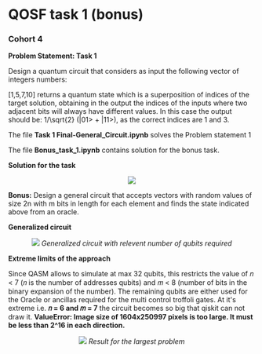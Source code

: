 # QOSF task 1 (bonus) 

### Cohort 4

**Problem Statement: Task 1**


Design a quantum circuit that considers as input the following vector of integers numbers: 

[1,5,7,10]
returns a quantum state which is a superposition of indices of the target solution, obtaining in the output the indices of the inputs where two adjacent bits will always have different values. In this case the output should be: 1/\sqrt{2}  (|01> + |11>), as the correct indices are 1 and 3.

The file **Task 1 Final-General_Circuit.ipynb** solves the Problem statement 1

The file **Bonus_task_1.ipynb** contains solution for the bonus task.

**Solution for the task**
<p align="center">
  <img src="https://user-images.githubusercontent.com/35228896/133940258-cbb48309-75f5-493c-8b04-b4d85927096b.png" />
</p>



**Bonus:**
Design a general circuit that accepts vectors with random values of size 2n with m bits in length for each element and finds the state indicated above from an oracle.
 

**Generalized circuit**
<p align="center">
  <img src="https://user-images.githubusercontent.com/35228896/133939955-e428364e-8dd7-4e65-8728-dd06fafaffb1.png" />
  <em>Generalized circuit with relevent number of qubits required</em>
</p>

**Extreme limits of the approach**


Since QASM allows to simulate at max 32 qubits, this restricts the value of  𝑛 < 7  (𝑛 is the number of addresses qubits) and  𝑚 < 8  (number of bits in the binary expansion of the number). The remaining qubits are either used for the Oracle or ancillas required for the multi control troffoli gates. At it's extreme i.e. **𝑛 = 6 and 𝑚 = 7** the circuit becomes so big that qiskit can not draw it. **ValueError: Image size of 1604x250997 pixels is too large. It must be less than 2^16 in each direction.** 


<p align="center">
  <img src="https://user-images.githubusercontent.com/35228896/133944929-36b2ebea-27ad-4e8e-982e-5ad76a4bef1f.png" />
  <em>Result for the largest problem</em>
</p>


